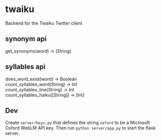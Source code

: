 # twaiku
Backend for the Twaiku Twitter client

## synonym api
get_synonyms(word) -> [String]      

## syllables api
does_word_exist(word) -> Boolean  
count_syllables_word(String) -> Int  
count_syllables_line(String) -> Int    
count_syllables_haiku([String]) -> [Int]    

## Dev
Create ```server/keys.py``` that defines the string ```oxford``` to be a Microsoft Oxford WebLM API key. Then run ```python server/app.py``` to start the flask server.

